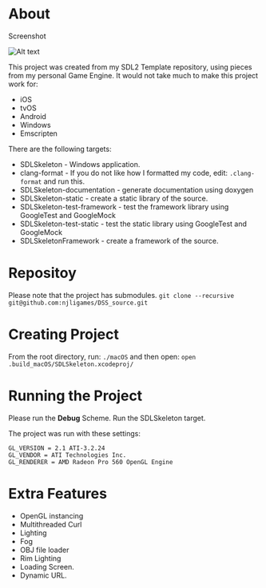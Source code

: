 # About

Screenshot

![Alt text](https://www.dropbox.com/s/c84c16b7iroj3jd/screenshot.png?dl=0 "Screenshot")

This project was created from my SDL2 Template repository, using pieces from my personal Game Engine.
It would not take much to make this project work for:
* iOS
* tvOS
* Android
* Windows
* Emscripten


There are the following targets:
* SDLSkeleton - Windows application.
* clang-format - If you do not like how I formatted my code, edit: `.clang-format` and run this.
* SDLSkeleton-documentation - generate documentation using doxygen
* SDLSkeleton-static - create a static library of the source.
* SDLSkeleton-test-framework - test the framework library using GoogleTest and GoogleMock
* SDLSkeleton-test-static - test the static library using GoogleTest and GoogleMock
* SDLSkeletonFramework  - create a framework of the source.

# Repositoy

Please note that the project has submodules.
`git clone --recursive git@github.com:njligames/DSS_source.git`

# Creating Project

From the root directory, run: `./macOS` and then open: `open .build_macOS/SDLSkeleton.xcodeproj/`

# Running the Project

Please run the **Debug** Scheme.
Run the SDLSkeleton target.

The project was run with these settings:
```
GL_VERSION = 2.1 ATI-3.2.24
GL_VENDOR = ATI Technologies Inc.
GL_RENDERER = AMD Radeon Pro 560 OpenGL Engine
```

# Extra Features
*  OpenGL instancing
*  Multithreaded Curl
*  Lighting
*  Fog
*  OBJ file loader
*  Rim Lighting
*  Loading Screen.
*  Dynamic URL.

